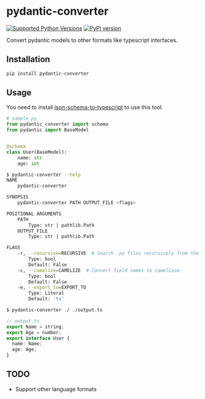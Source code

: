 # pydantic-converter

[![Supported Python Versions](https://img.shields.io/pypi/pyversions/pydantic-converter/0.1.4)](https://pypi.org/project/pydantic-converter/) [![PyPI version](https://badge.fury.io/py/pydantic-converter.svg)](https://badge.fury.io/py/pydantic-converter)

Convert pydantic models to other formats like typescript interfaces.

## Installation

```bash
pip install pydantic-converter
```

## Usage

You need to install [json-schema-to-typescript](https://github.com/bcherny/json-schema-to-typescript#readme) to use this tool.

```python
# sample.py
from pydantic_converter import schema
from pydantic import BaseModel


@schema
class User(BaseModel):
    name: str
    age: int
```

```sh
$ pydantic-converter --help
NAME
    pydantic-converter

SYNOPSIS
    pydantic-converter PATH OUTPUT_FILE <flags>

POSITIONAL ARGUMENTS
    PATH
        Type: str | pathlib.Path
    OUTPUT_FILE
        Type: str | pathlib.Path

FLAGS
    -r, --recursive=RECURSIVE  # Search .py files recursively from the given path.
        Type: bool
        Default: False
    -c, --camelize=CAMELIZE  # Convert field names to camelCase.
        Type: bool
        Default: False
    -e, --export_to=EXPORT_TO
        Type: Literal
        Default: 'ts'

$ pydantic-converter ./ ./output.ts
```

```typescript
// output.ts
export Name = string;
export Age = number;
export interface User {
  name: Name;
  age: Age;
}
```

## TODO

- Support other language formats
